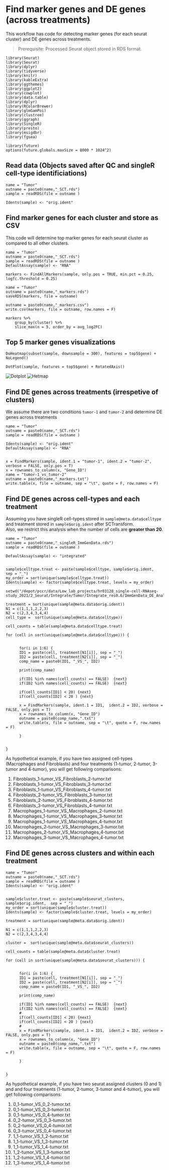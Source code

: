 # Find marker genes and DE genes (across treatments)
This workflow has code for detecting marker genes (for each seurat cluster) and DE genes across treatments. 

> Prerequisite: Processed Seurat object stored in RDS format.

```
library(Seurat)
library(Seurat)
library(dplyr)
library(tidyverse)
library(knitr)
library(kableExtra)
library(ggthemes)
library(ggplot2)
library(cowplot)
library(data.table)
library(dplyr)
library(RColorBrewer)
library(glmGamPoi)
library(clustree)
library(ggraph)
library(SingleR)
library(presto) 
library(msigdbr) 
library(fgsea) 

library(future)
options(future.globals.maxSize = 8000 * 1024^2)

```
## Read data (Objects saved after QC and singleR cell-type identificiations)
```
name = "Tumor"
outname = paste0(name,"_SCT.rds")
sample = readRDS(file = outname )

Idents(sample) <- "orig.ident"
```
## Find marker genes for each cluster and store as CSV
This code will determine top marker genes for each seurat cluster as compared to all other clusters.
```
name = "Tumor"
outname = paste0(name,"_SCT.rds")
sample = readRDS(file = outname )
DefaultAssay(sample) <- "RNA"

markers <- FindAllMarkers(sample, only.pos = TRUE, min.pct = 0.25, logfc.threshold = 0.25)

name = "Tumor"
outname = paste0(name,"_markers.rds")
saveRDS(markers, file = outname)

outname = paste0(name,"_markers.csv")
write.csv(markers, file = outname, row.names = F)

markers %>%
    group_by(cluster) %>%
    slice_max(n = 5, order_by = avg_log2FC)
```

## Top 5 marker genes visualizations
```
DoHeatmap(subset(sample, downsample = 300), features = top5$gene) + NoLegend()

DotPlot(sample, features = top5$gene) + RotatedAxis()
```
![**Dotplot**](/images/scRNAseq_markerViz_1.png) 
![**Hetmap**](/images/scRNAseq_markerViz_2.png) 



## Find DE genes across treatments (irrespetive of clusters)
We assume there are two conditions `tumor-1` and `tumor-2` and determine DE genes across treatments
```
name = "Tumor"
outname = paste0(name,"_SCT.rds")
sample = readRDS(file = outname )

Idents(sample) <- "orig.ident"
DefaultAssay(sample) <- "RNA"


x = FindMarkers(sample, ident.1 = "tumor-1", ident.2 = "tumor-2", verbose = FALSE, only.pos = T)
x = rownames_to_column(x, "Gene_ID")
name = "tumor-1_vs_tumor-2"
outname = paste0(name,"_markers.txt")
write.table(x, file = outname, sep = "\t", quote = F, row.names = F)

```

## Find DE genes across cell-types and each treatment
Assuming you have singleR cell-types stored in `sample@meta.data$celltype` and treatment stored in `sample$orig.ident` after SCTransform.  
Also, we restrict this analysis when the number of cells are **greater than 20**.  

```
name = "Tumor"
outname = paste0(name,"_singleR_ImmGenData.rds")
sample = readRDS(file = outname )

DefaultAssay(sample) <- "integrated"


sample$celltype.treat <- paste(sample$celltype, sample$orig.ident,  sep = "_")
my_order = sort(unique(sample$celltype.treat))
Idents(sample) <- factor(sample$celltype.treat, levels = my_order)

setwd("/depot/pccr/data/Low_lab_projects/hr03128_single-cell-RNAseq-study_2021/2_Seurat/Integrate/Tumor/Integrate_res0.6/ImmGenData_DE_Analysis")

treatment = sort(unique(sample@meta.data$orig.ident))
N1 = c(1,1,1,2,2,3)
N2 = c(2,3,4,3,4,4)
cell_type =  sort(unique(sample@meta.data$celltype))

cell_counts = table(sample@meta.data$celltype.treat)

for (cell in sort(unique(sample@meta.data$celltype))) {
    

      for(i in 1:6) {
      ID1 = paste(cell, treatment[N1[i]], sep = "_")
      ID2 = paste(cell, treatment[N2[i]], sep = "_")
      comp_name = paste0(ID1, "_VS_", ID2)
      
      print(comp_name)
      
      if(ID1 %in% names(cell_counts) == FALSE)  {next}
      if(ID2 %in% names(cell_counts) == FALSE)  {next}
          
      if(cell_counts[ID1] < 20) {next}
      if(cell_counts[ID2] < 20 ) {next}
      
      x = FindMarkers(sample, ident.1 = ID1,  ident.2 = ID2, verbose = FALSE, only.pos = T)
      x = rownames_to_column(x, "Gene_ID")
      outname = paste0(comp_name,".txt")
      write.table(x, file = outname, sep = "\t", quote = F, row.names = F)
      
      }

  
}

```

As hypothetical example, if you have two assigned cell-types (Macrophages and Fibroblasts) and four treatments (1-tumor, 2-tumor, 3-tumor and 4-tumor), you will get following comparisons:  

1. Fibroblasts_1-tumor_VS_Fibroblasts_2-tumor.txt
2. Fibroblasts_1-tumor_VS_Fibroblasts_3-tumor.txt
3. Fibroblasts_1-tumor_VS_Fibroblasts_4-tumor.txt
4. Fibroblasts_2-tumor_VS_Fibroblasts_3-tumor.txt
5. Fibroblasts_2-tumor_VS_Fibroblasts_4-tumor.txt
6. Fibroblasts_3-tumor_VS_Fibroblasts_4-tumor.txt
7. Macrophages_1-tumor_VS_Macrophages_2-tumor.txt
8. Macrophages_1-tumor_VS_Macrophages_3-tumor.txt
9. Macrophages_1-tumor_VS_Macrophages_4-tumor.txt
10. Macrophages_2-tumor_VS_Macrophages_3-tumor.txt
11. Macrophages_2-tumor_VS_Macrophages_4-tumor.txt
12. Macrophages_3-tumor_VS_Macrophages_4-tumor.txt


## Find DE genes across clusters and within each treatment

```
name = "Tumor"
outname = paste0(name,"_SCT.rds")
sample = readRDS(file = outname )
Idents(sample) <- "orig.ident"


sample$cluster.treat <- paste(sample$seurat_clusters, sample$orig.ident,  sep = "_")
my_order = sort(unique(sample$cluster.treat))
Idents(sample) <- factor(sample$cluster.treat, levels = my_order)

treatment = sort(unique(sample@meta.data$orig.ident))

N1 = c(1,1,1,2,2,3)
N2 = c(2,3,4,3,4,4)

cluster =  sort(unique(sample@meta.data$seurat_clusters))

cell_counts = table(sample@meta.data$cluster.treat)

for (cell in sort(unique(sample@meta.data$seurat_clusters))) {
    

      for(i in 1:6) {
      ID1 = paste(cell, treatment[N1[i]], sep = "_")
      ID2 = paste(cell, treatment[N2[i]], sep = "_")
      comp_name = paste0(ID1, "_VS_", ID2)
      
      print(comp_name)
      
      if(ID1 %in% names(cell_counts) == FALSE)  {next}
      if(ID2 %in% names(cell_counts) == FALSE)  {next}
      #
      if(cell_counts[ID1] < 20) {next}
      if(cell_counts[ID2] < 20 ) {next}
      #
      x = FindMarkers(sample, ident.1 = ID1,  ident.2 = ID2, verbose = FALSE, only.pos = T)
      x = rownames_to_column(x, "Gene_ID")
      outname = paste0(comp_name,".txt")
      write.table(x, file = outname, sep = "\t", quote = F, row.names = F)

      }

  
}

```
As hypothetical example, if you have two seurat assigned clusters (0 and 1) and and four treatments (1-tumor, 2-tumor, 3-tumor and 4-tumor), you will get following comparisons:

1. 0_1-tumor_VS_0_2-tumor.txt
2. 0_1-tumor_VS_0_3-tumor.txt
3. 0_1-tumor_VS_0_4-tumor.txt
4. 0_2-tumor_VS_0_3-tumor.txt
5. 0_2-tumor_VS_0_4-tumor.txt
6. 0_3-tumor_VS_0_4-tumor.txt
7. 1_1-tumor_VS_1_2-tumor.txt
8. 1_1-tumor_VS_1_3-tumor.txt
9. 1_1-tumor_VS_1_4-tumor.txt
10. 1_2-tumor_VS_1_3-tumor.txt
11. 1_2-tumor_VS_1_4-tumor.txt
12. 1_3-tumor_VS_1_4-tumor.txt


